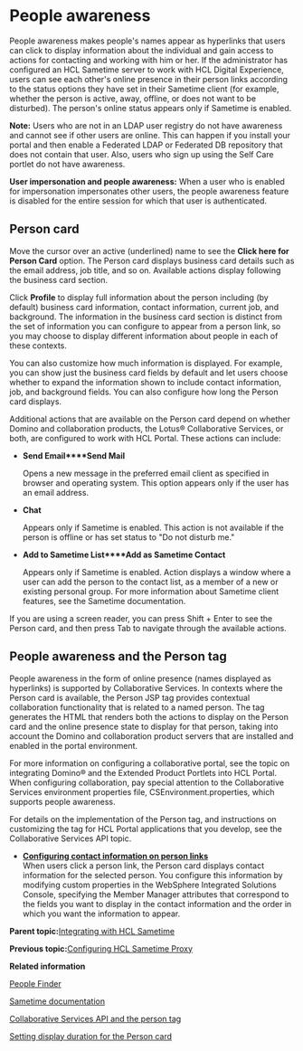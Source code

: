 # People awareness 

People awareness makes people's names appear as hyperlinks that users can click to display information about the individual and gain access to actions for contacting and working with him or her. If the administrator has configured an HCL Sametime server to work with HCL Digital Experience, users can see each other's online presence in their person links according to the status options they have set in their Sametime client \(for example, whether the person is active, away, offline, or does not want to be disturbed\). The person's online status appears only if Sametime is enabled.

**Note:** Users who are not in an LDAP user registry do not have awareness and cannot see if other users are online. This can happen if you install your portal and then enable a Federated LDAP or Federated DB repository that does not contain that user. Also, users who sign up using the Self Care portlet do not have awareness.

**User impersonation and people awareness:** When a user who is enabled for impersonation impersonates other users, the people awareness feature is disabled for the entire session for which that user is authenticated.

## Person card

Move the cursor over an active \(underlined\) name to see the **Click here for Person Card** option. The Person card displays business card details such as the email address, job title, and so on. Available actions display following the business card section.

Click **Profile** to display full information about the person including \(by default\) business card information, contact information, current job, and background. The information in the business card section is distinct from the set of information you can configure to appear from a person link, so you may choose to display different information about people in each of these contexts.

You can also customize how much information is displayed. For example, you can show just the business card fields by default and let users choose whether to expand the information shown to include contact information, job, and background fields. You can also configure how long the Person card displays.

Additional actions that are available on the Person card depend on whether Domino and collaboration products, the Lotus® Collaborative Services, or both, are configured to work with HCL Portal. These actions can include:

-   **Send Email****Send Mail**

    Opens a new message in the preferred email client as specified in browser and operating system. This option appears only if the user has an email address.

-   **Chat**

    Appears only if Sametime is enabled. This action is not available if the person is offline or has set status to "Do not disturb me."

-   **Add to Sametime List****Add as Sametime Contact**

    Appears only if Sametime is enabled. Action displays a window where a user can add the person to the contact list, as a member of a new or existing personal group. For more information about Sametime client features, see the Sametime documentation.


If you are using a screen reader, you can press Shift + Enter to see the Person card, and then press Tab to navigate through the available actions.

## People awareness and the Person tag

People awareness in the form of online presence \(names displayed as hyperlinks\) is supported by Collaborative Services. In contexts where the Person card is available, the Person JSP tag provides contextual collaboration functionality that is related to a named person. The tag generates the HTML that renders both the actions to display on the Person card and the online presence state to display for that person, taking into account the Domino and collaboration product servers that are installed and enabled in the portal environment.

For more information on configuring a collaborative portal, see the topic on integrating Domino® and the Extended Product Portlets into HCL Portal. When configuring collaboration, pay special attention to the Collaborative Services environment properties file, CSEnvironment.properties, which supports people awareness.

For details on the implementation of the Person tag, and instructions on customizing the tag for HCL Portal applications that you develop, see the Collaborative Services API topic.

-   **[Configuring contact information on person links ](../collab/i_domi_t_pa_cfg_contact_info_p_links.md)**  
When users click a person link, the Person card displays contact information for the selected person. You configure this information by modifying custom properties in the WebSphere Integrated Solutions Console, specifying the Member Manager attributes that correspond to the fields you want to display in the contact information and the order in which you want the information to appear.

**Parent topic:**[Integrating with HCL Sametime ](../collab/i_domi_t_sv_st_cfg_intro.md)

**Previous topic:**[Configuring HCL Sametime Proxy ](../collab/cfg_st_single_ldap.md)

**Related information**  


[People Finder ](../collab/i_coll_r_porcc_pfnd.md)

[Sametime documentation](https://help.hcltechsw.com/sametime/welcome/index.html)

[Collaborative Services API and the person tag ](../collab/i_coll_r_cs_api.md)

[Setting display duration for the Person card ](../collab/i_coll_t_ptag_set_display.md)

